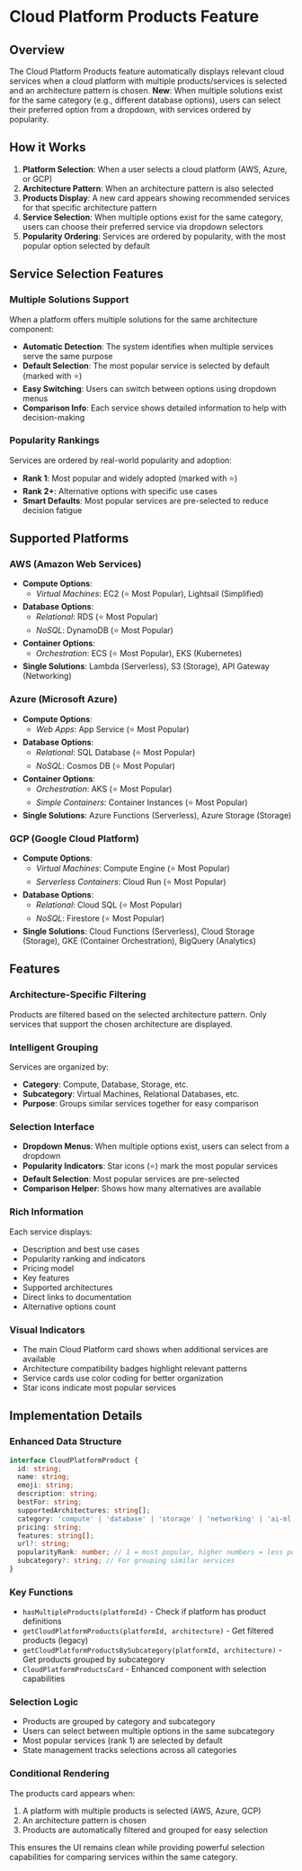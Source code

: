 # Cloud Platform Products Feature

## Overview

The Cloud Platform Products feature automatically displays relevant cloud services when a cloud platform with multiple products/services is selected and an architecture pattern is chosen. **New**: When multiple solutions exist for the same category (e.g., different database options), users can select their preferred option from a dropdown, with services ordered by popularity.

## How it Works

1. **Platform Selection**: When a user selects a cloud platform (AWS, Azure, or GCP)
2. **Architecture Pattern**: When an architecture pattern is also selected
3. **Products Display**: A new card appears showing recommended services for that specific architecture pattern
4. **Service Selection**: When multiple options exist for the same category, users can choose their preferred service via dropdown selectors
5. **Popularity Ordering**: Services are ordered by popularity, with the most popular option selected by default

## Service Selection Features

### Multiple Solutions Support
When a platform offers multiple solutions for the same architecture component:
- **Automatic Detection**: The system identifies when multiple services serve the same purpose
- **Default Selection**: The most popular service is selected by default (marked with ⭐)
- **Easy Switching**: Users can switch between options using dropdown menus
- **Comparison Info**: Each service shows detailed information to help with decision-making

### Popularity Rankings
Services are ordered by real-world popularity and adoption:
- **Rank 1**: Most popular and widely adopted (marked with ⭐)
- **Rank 2+**: Alternative options with specific use cases
- **Smart Defaults**: Most popular services are pre-selected to reduce decision fatigue

## Supported Platforms

### AWS (Amazon Web Services)
- **Compute Options**:
  - *Virtual Machines*: EC2 (⭐ Most Popular), Lightsail (Simplified)
- **Database Options**:
  - *Relational*: RDS (⭐ Most Popular)
  - *NoSQL*: DynamoDB (⭐ Most Popular)
- **Container Options**:
  - *Orchestration*: ECS (⭐ Most Popular), EKS (Kubernetes)
- **Single Solutions**: Lambda (Serverless), S3 (Storage), API Gateway (Networking)

### Azure (Microsoft Azure)
- **Compute Options**:
  - *Web Apps*: App Service (⭐ Most Popular)
- **Database Options**:
  - *Relational*: SQL Database (⭐ Most Popular)
  - *NoSQL*: Cosmos DB (⭐ Most Popular)
- **Container Options**:
  - *Orchestration*: AKS (⭐ Most Popular)
  - *Simple Containers*: Container Instances (⭐ Most Popular)
- **Single Solutions**: Azure Functions (Serverless), Azure Storage (Storage)

### GCP (Google Cloud Platform)
- **Compute Options**:
  - *Virtual Machines*: Compute Engine (⭐ Most Popular)
  - *Serverless Containers*: Cloud Run (⭐ Most Popular)
- **Database Options**:
  - *Relational*: Cloud SQL (⭐ Most Popular)
  - *NoSQL*: Firestore (⭐ Most Popular)
- **Single Solutions**: Cloud Functions (Serverless), Cloud Storage (Storage), GKE (Container Orchestration), BigQuery (Analytics)

## Features

### Architecture-Specific Filtering
Products are filtered based on the selected architecture pattern. Only services that support the chosen architecture are displayed.

### Intelligent Grouping
Services are organized by:
- **Category**: Compute, Database, Storage, etc.
- **Subcategory**: Virtual Machines, Relational Databases, etc.
- **Purpose**: Groups similar services together for easy comparison

### Selection Interface
- **Dropdown Menus**: When multiple options exist, users can select from a dropdown
- **Popularity Indicators**: Star icons (⭐) mark the most popular services
- **Default Selection**: Most popular services are pre-selected
- **Comparison Helper**: Shows how many alternatives are available

### Rich Information
Each service displays:
- Description and best use cases
- Popularity ranking and indicators
- Pricing model
- Key features
- Supported architectures
- Direct links to documentation
- Alternative options count

### Visual Indicators
- The main Cloud Platform card shows when additional services are available
- Architecture compatibility badges highlight relevant patterns
- Service cards use color coding for better organization
- Star icons indicate most popular services

## Implementation Details

### Enhanced Data Structure
```typescript
interface CloudPlatformProduct {
  id: string;
  name: string;
  emoji: string;
  description: string;
  bestFor: string;
  supportedArchitectures: string[];
  category: 'compute' | 'database' | 'storage' | 'networking' | 'ai-ml' | 'analytics' | 'serverless' | 'container' | 'messaging' | 'security';
  pricing: string;
  features: string[];
  url?: string;
  popularityRank: number; // 1 = most popular, higher numbers = less popular
  subcategory?: string; // For grouping similar services
}
```

### Key Functions
- `hasMultipleProducts(platformId)` - Check if platform has product definitions
- `getCloudPlatformProducts(platformId, architecture)` - Get filtered products (legacy)
- `getCloudPlatformProductsBySubcategory(platformId, architecture)` - Get products grouped by subcategory
- `CloudPlatformProductsCard` - Enhanced component with selection capabilities

### Selection Logic
- Products are grouped by category and subcategory
- Users can select between multiple options in the same subcategory
- Most popular services (rank 1) are selected by default
- State management tracks selections across all categories

### Conditional Rendering
The products card appears when:
1. A platform with multiple products is selected (AWS, Azure, GCP)
2. An architecture pattern is chosen
3. Products are automatically filtered and grouped for easy selection

This ensures the UI remains clean while providing powerful selection capabilities for comparing services within the same category.
